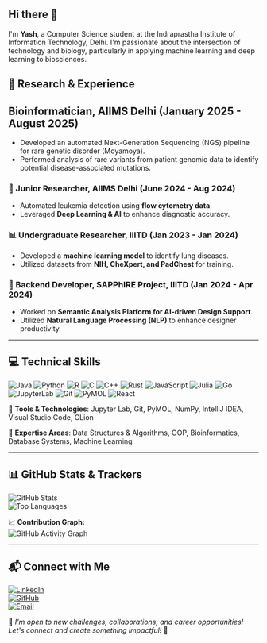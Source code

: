 ## Hi there 👋


I'm **Yash**, a Computer Science student at the Indraprastha Institute of Information Technology, Delhi. I'm passionate about the intersection of technology and biology, particularly in applying machine learning and deep learning to biosciences.

## 🔬 Research & Experience

## Bioinformatician, AIIMS Delhi (January 2025 - August 2025)
- Developed an automated Next-Generation Sequencing (NGS) pipeline for rare genetic disorder (Moyamoya). 
- Performed analysis of rare variants from patient genomic data to identify potential disease-associated mutations.

### 🏥 Junior Researcher, AIIMS Delhi (June 2024 - Aug 2024)
- Automated leukemia detection using **flow cytometry data**.
- Leveraged **Deep Learning & AI** to enhance diagnostic accuracy.

### 📊 Undergraduate Researcher, IIITD (Jan 2023 - Jan 2024)
- Developed a **machine learning model** to identify lung diseases.
- Utilized datasets from **NIH, CheXpert, and PadChest** for training.

### 🎨 Backend Developer, SAPPhIRE Project, IIITD (Jan 2024 - Apr 2024)
- Worked on **Semantic Analysis Platform for AI-driven Design Support**.
- Utilized **Natural Language Processing (NLP)** to enhance designer productivity.

---
## 💻 Technical Skills

![Java](https://img.shields.io/badge/Java-ED8B00?style=for-the-badge&logo=java&logoColor=white)
![Python](https://img.shields.io/badge/Python-3776AB?style=for-the-badge&logo=python&logoColor=white)
![R](https://img.shields.io/badge/R-276DC3?style=for-the-badge&logo=r&logoColor=white)
![C](https://img.shields.io/badge/C-00599C?style=for-the-badge&logo=c&logoColor=white)
![C++](https://img.shields.io/badge/C++-00599C?style=for-the-badge&logo=c%2B%2B&logoColor=white)
![Rust](https://img.shields.io/badge/Rust-000000?style=for-the-badge&logo=rust&logoColor=white)
![JavaScript](https://img.shields.io/badge/JavaScript-F7DF1E?style=for-the-badge&logo=javascript&logoColor=black)
![Julia](https://img.shields.io/badge/Julia-9558B2?style=for-the-badge&logo=julia&logoColor=white)
![Go](https://img.shields.io/badge/Go-00ADD8?style=for-the-badge&logo=go&logoColor=white)
![JupyterLab](https://img.shields.io/badge/JupyterLab-F37626?style=for-the-badge&logo=Jupyter&logoColor=white)
![Git](https://img.shields.io/badge/Git-F05032?style=for-the-badge&logo=Git&logoColor=white)
![PyMOL](https://img.shields.io/badge/PyMOL-73777B?style=for-the-badge&logo=PyMOL&logoColor=white)
![React](https://img.shields.io/badge/React-61DAFB?style=for-the-badge&logo=react&logoColor=white)


🔹 **Tools & Technologies**: Jupyter Lab, Git, PyMOL, NumPy, IntelliJ IDEA, Visual Studio Code, CLion  

🔹 **Expertise Areas**: Data Structures & Algorithms, OOP, Bioinformatics, Database Systems, Machine Learning  

---

## 📊 GitHub Stats & Trackers  

![GitHub Stats](https://github-readme-stats.vercel.app/api?username=yashd28&show_icons=true&theme=radical)  
![Top Languages](https://github-readme-stats.vercel.app/api/top-langs/?username=yashd28&layout=compact&theme=radical)  

📈 **Contribution Graph:**  
![GitHub Activity Graph](https://github-readme-activity-graph.vercel.app/graph?username=yashd28&theme=react-dark)  

---

## 📬 Connect with Me  

[![LinkedIn](https://img.shields.io/badge/LinkedIn-0077B5?style=for-the-badge&logo=linkedin&logoColor=white)](https://www.linkedin.com/in/yashdhiman28/)  
[![GitHub](https://img.shields.io/badge/GitHub-181717?style=for-the-badge&logo=github&logoColor=white)](https://github.com/yashd28)  
[![Email](https://img.shields.io/badge/Email-D14836?style=for-the-badge&logo=gmail&logoColor=white)](mailto:yash21504@iiitd.ac.in)  

📢 *I'm open to new challenges, collaborations, and career opportunities! Let's connect and create something impactful!* 🚀
